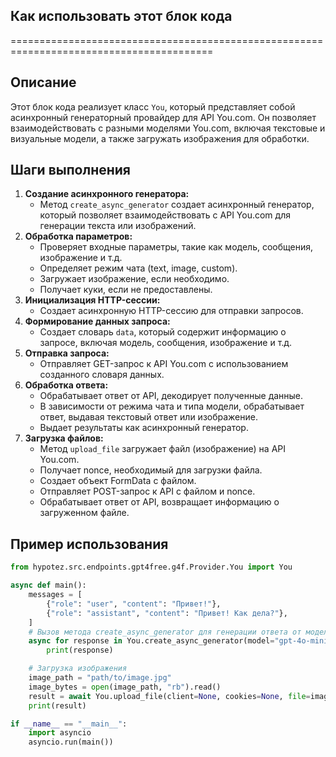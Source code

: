 ## Как использовать этот блок кода
=========================================================================================

Описание
-------------------------
Этот блок кода реализует класс `You`, который представляет собой асинхронный генераторный провайдер для API You.com. Он позволяет взаимодействовать с разными моделями You.com, включая текстовые и визуальные модели, а также загружать изображения для обработки.

Шаги выполнения
-------------------------
1. **Создание асинхронного генератора:** 
    - Метод `create_async_generator` создает асинхронный генератор, который позволяет взаимодействовать с API You.com для генерации текста или изображений.
2. **Обработка параметров:** 
    - Проверяет входные параметры, такие как модель, сообщения, изображение и т.д.
    - Определяет режим чата (text, image, custom).
    - Загружает изображение, если необходимо.
    - Получает куки, если не предоставлены.
3. **Инициализация HTTP-сессии:** 
    - Создает асинхронную HTTP-сессию для отправки запросов.
4. **Формирование данных запроса:** 
    - Создает словарь `data`, который содержит информацию о запросе, включая модель, сообщения, изображение и т.д.
5. **Отправка запроса:** 
    - Отправляет GET-запрос к API You.com с использованием созданного словаря данных.
6. **Обработка ответа:** 
    - Обрабатывает ответ от API, декодирует полученные данные.
    - В зависимости от режима чата и типа модели, обрабатывает ответ, выдавая текстовый ответ или изображение.
    - Выдает результаты как асинхронный генератор.
7. **Загрузка файлов:** 
    - Метод `upload_file` загружает файл (изображение) на API You.com.
    - Получает nonce, необходимый для загрузки файла.
    - Создает объект FormData с файлом.
    - Отправляет POST-запрос к API с файлом и nonce.
    - Обрабатывает ответ от API, возвращает информацию о загруженном файле.

Пример использования
-------------------------

```python
from hypotez.src.endpoints.gpt4free.g4f.Provider.You import You

async def main():
    messages = [
        {"role": "user", "content": "Привет!"},
        {"role": "assistant", "content": "Привет! Как дела?"},
    ]
    # Вызов метода create_async_generator для генерации ответа от модели gpt-4o-mini
    async for response in You.create_async_generator(model="gpt-4o-mini", messages=messages):
        print(response)

    # Загрузка изображения
    image_path = "path/to/image.jpg"
    image_bytes = open(image_path, "rb").read()
    result = await You.upload_file(client=None, cookies=None, file=image_bytes, filename="image.jpg")
    print(result)

if __name__ == "__main__":
    import asyncio
    asyncio.run(main())
```